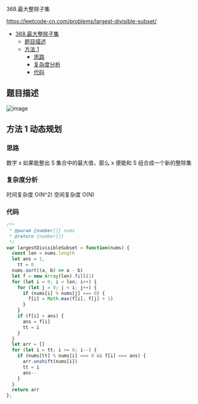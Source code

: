 368.最大整除子集

https://leetcode-cn.com/problems/largest-divisible-subset/
- [368.最大整除子集](#368.最大整除子集)
  - [题目描述](#题目描述)
  - [方法 1](#方法-1-动态规划)
    - [思路](#思路)
    - [复杂度分析](#复杂度分析)
    - [代码](#代码)

## 题目描述
![image](https://user-images.githubusercontent.com/32665965/132441257-da94d3fe-defd-4cb8-a377-e24c68a96ad9.png)

## 方法 1 动态规划

### 思路
数字 x 如果能整出 S 集合中的最大值，那么 x 便能和 S 组合成一个新的整除集

### 复杂度分析
时间复杂度 O(N^2)
空间复杂度 O(N)

### 代码
```js
/**
 * @param {number[]} nums
 * @return {number[]}
 */
var largestDivisibleSubset = function(nums) {
  const len = nums.length
  let ans = 1,
    tt = 0
  nums.sort((a, b) => a - b)
  let f = new Array(len).fill(1)
  for (let i = 0; i < len; i++) {
    for (let j = 0; j < i; j++) {
      if (nums[i] % nums[j] === 0) {
        f[i] = Math.max(f[i], f[j] + 1)
      }
    }
    if (f[i] > ans) {
      ans = f[i]
      tt = i
    }
  }
  let arr = []
  for (let i = tt; i >= 0; i--) {
    if (nums[tt] % nums[i] === 0 && f[i] === ans) {
      arr.unshift(nums[i])
      tt = i
      ans--
    }
  }
  return arr
};
```
